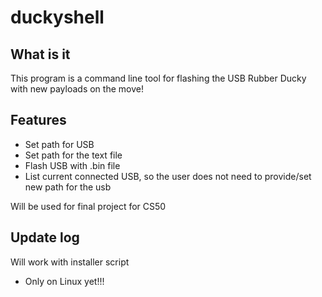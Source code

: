 # duckyshell

## What is it

This program is a command line tool for flashing the USB Rubber Ducky with new payloads on the move!

## Features

- Set path for USB
- Set path for the text file
- Flash USB with .bin file
- List current connected USB, so the user does not need to provide/set new path for the usb



Will be used for final project for CS50

## Update log

Will work with installer script

- Only on Linux yet!!!
